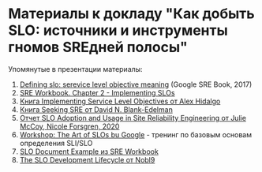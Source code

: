 # Материалы к докладу "Как добыть SLO: источники и инструменты гномов SREдней полосы"

Упомянутые в презентации материалы:
1. [Defining slo: serevice level objective meaning](https://sre.google/sre-book/service-level-objectives/) (Google SRE Book, 2017)
2. [SRE Workbook. Chapter 2 - Implementing SLOs](https://sre.google/workbook/implementing-slos/)
3. [Книга Implementing Service Level Objectives от Alex Hidalgo](https://www.oreilly.com/library/view/implementing-service-level/9781492076803/)
4. [Книга Seeking SRE от David N. Blank-Edelman](https://www.oreilly.com/library/view/seeking-sre/9781491978856/)
5. [Отчет SLO Adoption and Usage in Site Reliability Engineering от Julie McCoy, Nicole Forsgren, 2020](https://sre.google/resources/practices-and-processes/slo-adoption-and-usage/)
6. [Workshop: The Art of SLOs bu Google](https://sre.google/resources/practices-and-processes/art-of-slos/) - тренинг по базовым основам определения SLI/SLO
7. [SLO Document Example из SRE Workbook](https://sre.google/workbook/slo-document/)
8. [The SLO Development Lifecycle от Nobl9](https://www.slodlc.com/)
